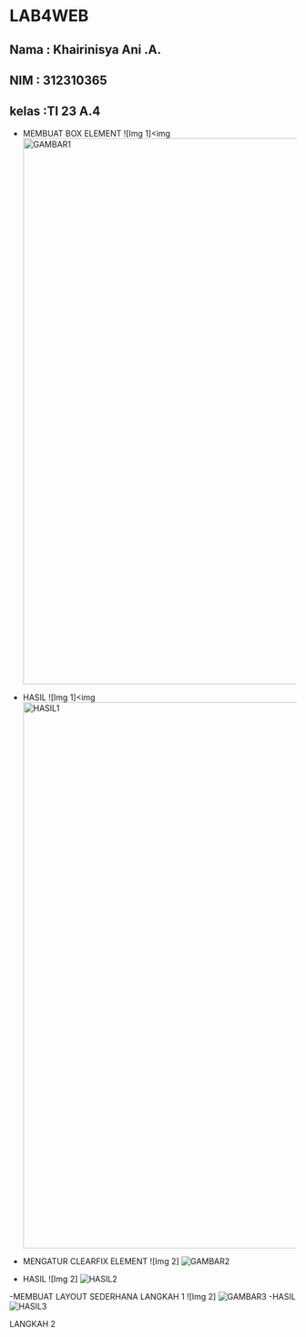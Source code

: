 # LAB4WEB
## Nama : Khairinisya Ani .A.
## NIM  : 312310365
## kelas :TI 23 A.4
- MEMBUAT BOX ELEMENT
![Img 1]<img <img width="959" alt="GAMBAR1" src="https://github.com/user-attachments/assets/bd3968ae-cdd3-41e5-826c-12aa8d4841ff">
- HASIL
![Img 1]<img <img width="959" alt="HASIL1" src="https://github.com/user-attachments/assets/2d36d9af-b6d2-4a1e-9d60-e00e9a1d32a1">

- MENGATUR CLEARFIX ELEMENT
![Img 2] ![GAMBAR2](https://github.com/user-attachments/assets/086bb59e-6ce4-499d-86bd-c417526b69f2)
- HASIL
![Img 2] ![HASIL2](https://github.com/user-attachments/assets/eed6393e-25c0-4e90-9e04-3a3135c92053)

-MEMBUAT LAYOUT SEDERHANA
LANGKAH 1
![Img 2] ![GAMBAR3](https://github.com/user-attachments/assets/1fe33de3-7d0d-4a2a-86b9-bff24c4914fb)
-HASIL
![HASIL3](https://github.com/user-attachments/assets/66e576c6-7671-4d2d-9529-d7ce63266d66)

LANGKAH 2


